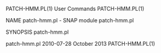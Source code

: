 PATCH-HMM.PL(1)                              User Commands                             PATCH-HMM.PL(1)

NAME
       patch-hmm.pl - SNAP module patch-hmm.pl

SYNOPSIS
       patch-hmm.pl <hmm> <model> <model> <etc>

patch-hmm.pl 2010-07-28                      October 2013                              PATCH-HMM.PL(1)
